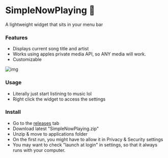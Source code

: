 # SimpleNowPlaying 🎵
A lightweight widget that sits in your menu bar

### Features
- Displays current song title and artist
- Works using apples private media API, so ANY media will work.
- Customizable

![img](https://files.catbox.moe/b6loco.png)

### Usage
- Literally just start listining to music lol
- Right click the widget to access the settings

### Install
- Go to the [releases](https://github.com/mikulea/SimpleNowPlaying/releases) tab
- Download latest "SimpleNowPlaying.zip"
- Unzip & move to applications folder
- On the first run, you might have to allow it in Privacy & Security settings
- You may want to check "launch at login" in settings, so that it always runs with your computer.

